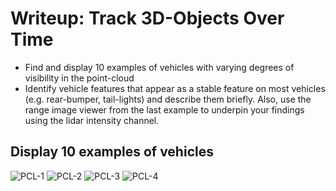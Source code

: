 # Writeup: Track 3D-Objects Over Time
- Find and display 10 examples of vehicles with varying degrees of visibility in the point-cloud
- Identify vehicle features that appear as a stable feature on most vehicles (e.g. rear-bumper, tail-lights) and describe them briefly. Also, use the range image viewer from the last example to underpin your findings using the lidar intensity channel.
## Display 10 examples of vehicles
![PCL-1](https://github.com/ghost-qb/SDE-project2-sensor-fusion/assets/58492405/007c270f-4127-4ef0-b70a-9d9922cdbf38)
![PCL-2](https://github.com/ghost-qb/SDE-project2-sensor-fusion/assets/58492405/fdac6584-7e0e-4a4a-afe4-6f4d5f3fe7f4)
![PCL-3](https://github.com/ghost-qb/SDE-project2-sensor-fusion/assets/58492405/233431e0-b833-4c51-8c1a-fbe7b763df9b)
![PCL-4](https://github.com/ghost-qb/SDE-project2-sensor-fusion/assets/58492405/72542dee-5aca-457f-add0-a4fb7eaff0bc)

